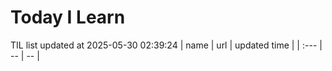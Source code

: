 # Today I Learn 
TIL list updated at 2025-05-30 02:39:24
| name | url | updated time |
| :--- | -- | -- |

